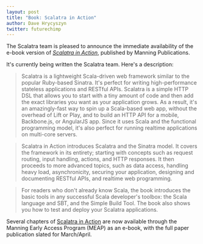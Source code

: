 ```yaml
---
layout: post
title: "Book: Scalatra in Action"
author: Dave Hrycyszyn
twitter: futurechimp
---
```


The Scalatra team is pleased to announce the immediate availability of the e-book version of *[Scalatra in Action](http://www.manning.com/carrero2/)*, published by Manning Publications.

It's currently being written the Scalatra team. Here's a description:

<blockquote>Scalatra is a lightweight Scala-driven web framework similar to the popular Ruby-based Sinatra. It's perfect for writing high-performance stateless applications and RESTful APIs. Scalatra is a simple HTTP DSL that allows you to start with a tiny amount of code and then add the exact libraries you want as your application grows. As a result, it's an amazingly-fast way to spin up a Scala-based web app, without the overhead of Lift or Play, and to build an HTTP API for a mobile, Backbone.js, or AngularJS app. Since it uses Scala and the functional programming model, it's also perfect for running realtime applications on multi-core servers.</blockquote>

<blockquote>Scalatra in Action introduces Scalatra and the Sinatra model. It covers the framework in its entirety; starting with concepts such as request routing, input handling, actions, and HTTP responses. It then proceeds to more advanced topics, such as data access, handling heavy load, asynchronicity, securing your application, designing and documenting RESTful APIs, and realtime web programming.</blockquote>

<blockquote>For readers who don't already know Scala, the book introduces the basic tools in any successful Scala developer's toolbox: the Scala language and SBT, and the Simple Build Tool. The book also shows you how to test and deploy your Scalatra applications.</blockquote>

Several chapters of [Scalatra in Action](http://www.manning.com/carrero2/) are now available through the Manning Early Access Program (MEAP) as an e-book, with the full paper publication slated for March/April.